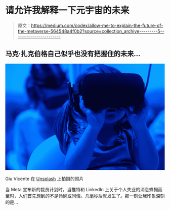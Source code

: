 # 请允许我解释一下元宇宙的未来

> 原文：<https://medium.com/codex/allow-me-to-explain-the-future-of-the-metaverse-564548a4f0b2?source=collection_archive---------5----------------------->

## 马克·扎克伯格自己似乎也没有把握住的未来…

![](img/10c15e79f863d49c037ff406d260df21.png)

Giu Vicente 在 [Unsplash](https://unsplash.com?utm_source=medium&utm_medium=referral) 上拍摄的照片

当 Meta 宣布新的裁员计划时，当推特和 LinkedIn 上关于个人失业的消息蜂拥而至时，人们首先想到的不是怜悯或同情。几毫秒后就发生了。那一刻让我印象深刻的是…